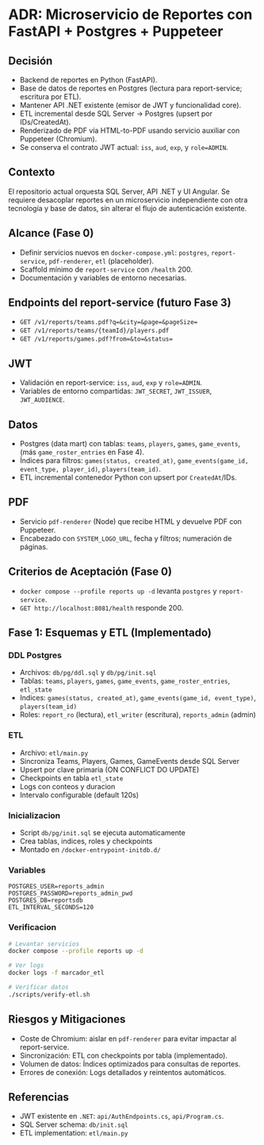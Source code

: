 # ADR: Microservicio de Reportes con FastAPI + Postgres + Puppeteer

## Decisión
- Backend de reportes en Python (FastAPI).
- Base de datos de reportes en Postgres (lectura para report-service; escritura por ETL).
- Mantener API .NET existente (emisor de JWT y funcionalidad core).
- ETL incremental desde SQL Server → Postgres (upsert por IDs/CreatedAt).
- Renderizado de PDF vía HTML-to-PDF usando servicio auxiliar con Puppeteer (Chromium).
- Se conserva el contrato JWT actual: `iss`, `aud`, `exp`, y `role=ADMIN`.

## Contexto
El repositorio actual orquesta SQL Server, API .NET y UI Angular. Se requiere desacoplar reportes en un microservicio independiente con otra tecnología y base de datos, sin alterar el flujo de autenticación existente.

## Alcance (Fase 0)
- Definir servicios nuevos en `docker-compose.yml`: `postgres`, `report-service`, `pdf-renderer`, `etl` (placeholder).
- Scaffold mínimo de `report-service` con `/health` 200.
- Documentación y variables de entorno necesarias.

## Endpoints del report-service (futuro Fase 3)
- `GET /v1/reports/teams.pdf?q=&city=&page=&pageSize=`
- `GET /v1/reports/teams/{teamId}/players.pdf`
- `GET /v1/reports/games.pdf?from=&to=&status=`

## JWT
- Validación en report-service: `iss`, `aud`, `exp` y `role=ADMIN`.
- Variables de entorno compartidas: `JWT_SECRET`, `JWT_ISSUER`, `JWT_AUDIENCE`.

## Datos
- Postgres (data mart) con tablas: `teams`, `players`, `games`, `game_events`, (más `game_roster_entries` en Fase 4).
- Índices para filtros: `games(status, created_at)`, `game_events(game_id, event_type, player_id)`, `players(team_id)`.
- ETL incremental contenedor Python con upsert por `CreatedAt`/IDs.

## PDF
- Servicio `pdf-renderer` (Node) que recibe HTML y devuelve PDF con Puppeteer.
- Encabezado con `SYSTEM_LOGO_URL`, fecha y filtros; numeración de páginas.

## Criterios de Aceptación (Fase 0)
- `docker compose --profile reports up -d` levanta `postgres` y `report-service`.
- `GET http://localhost:8081/health` responde 200.

## Fase 1: Esquemas y ETL (Implementado)

### DDL Postgres
- Archivos: `db/pg/ddl.sql` y `db/pg/init.sql`
- Tablas: `teams`, `players`, `games`, `game_events`, `game_roster_entries`, `etl_state`
- Indices: `games(status, created_at)`, `game_events(game_id, event_type)`, `players(team_id)`
- Roles: `report_ro` (lectura), `etl_writer` (escritura), `reports_admin` (admin)

### ETL
- Archivo: `etl/main.py`
- Sincroniza Teams, Players, Games, GameEvents desde SQL Server
- Upsert por clave primaria (ON CONFLICT DO UPDATE)
- Checkpoints en tabla `etl_state`
- Logs con conteos y duracion
- Intervalo configurable (default 120s)

### Inicializacion
- Script `db/pg/init.sql` se ejecuta automaticamente
- Crea tablas, indices, roles y checkpoints
- Montado en `/docker-entrypoint-initdb.d/`

### Variables
```env
POSTGRES_USER=reports_admin
POSTGRES_PASSWORD=reports_admin_pwd
POSTGRES_DB=reportsdb
ETL_INTERVAL_SECONDS=120
```

### Verificacion
```bash
# Levantar servicios
docker compose --profile reports up -d

# Ver logs
docker logs -f marcador_etl

# Verificar datos
./scripts/verify-etl.sh
```

## Riesgos y Mitigaciones
- Coste de Chromium: aislar en `pdf-renderer` para evitar impactar al report-service.
- Sincronización: ETL con checkpoints por tabla (implementado).
- Volumen de datos: Índices optimizados para consultas de reportes.
- Errores de conexión: Logs detallados y reintentos automáticos.

## Referencias
- JWT existente en `.NET`: `api/AuthEndpoints.cs`, `api/Program.cs`.
- SQL Server schema: `db/init.sql`
- ETL implementation: `etl/main.py`
